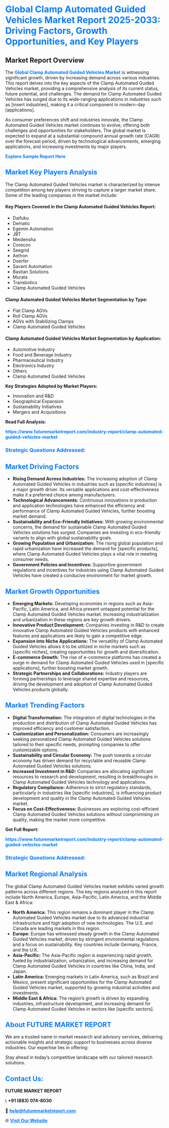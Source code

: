 <h1 style="color: #007BFF;">Global Clamp Automated Guided Vehicles Market Report 2025-2033: Driving Factors, Growth Opportunities, and Key Players</h1>

<section id="overview">
<h2>Market Report Overview</h2>
<p>The <a href="https://www.futuremarketreport.com/industry-report/clamp-automated-guided-vehicles-market" style="color: #007BFF; text-decoration: none;"><strong>Global Clamp Automated Guided Vehicles Market</strong></a> is witnessing significant growth, driven by increasing demand across various industries. This report delves into the key aspects of the Clamp Automated Guided Vehicles market, providing a comprehensive analysis of its current status, future potential, and challenges. The demand for Clamp Automated Guided Vehicles has surged due to its wide-ranging applications in industries such as [insert industries], making it a critical component in modern-day [applications].</p>
<p>As consumer preferences shift and industries innovate, the Clamp Automated Guided Vehicles market continues to evolve, offering both challenges and opportunities for stakeholders. The global market is expected to expand at a substantial compound annual growth rate (CAGR) over the forecast period, driven by technological advancements, emerging applications, and increasing investments by major players.</p>
</section>

<section id="overview">
<p><a href="https://www.futuremarketreport.com/request-sample/reportId=100592" style="color: #007BFF; text-decoration: none;"><strong>Explore Sample Report Here</strong></a></p>
</section>

<section id="key-players">
<h2 style="color: #007BFF;">Market Key Players Analysis</h2>
<p>The Clamp Automated Guided Vehicles market is characterized by intense competition among key players striving to capture a larger market share. Some of the leading companies in the market include:</p>
<h4>Key Players Covered in the Clamp Automated Guided Vehicles Report:</h4>
<ul><li>Daifuku</li><li>Dematic</li><li>Egemin Automation</li><li>JBT</li><li>Meidensha</li><li>Corecon</li><li>Seegrid</li><li>Aethon</li><li>Doerfer</li><li>Savant Automation</li><li>Bastian Solutions</li><li>Murata</li><li>Transbotics</li><li>Clamp Automated Guided Vehicles</li></ul>
<h4>Clamp Automated Guided Vehicles Market Segmentation by Type:</h4>
<ul><li>Flat Clamp AGVs</li><li>Roll Clamp AGVs</li><li>AGVs with Stabilizing Clamps</li><li>Clamp Automated Guided Vehicles</li></ul>

<h4>Clamp Automated Guided Vehicles Market Segmentation by Application:</h4>
<ul><li>Automotive Industry</li><li>Food and Beverage Industry</li><li>Pharmaceutical Industry</li><li>Electronics Industry</li><li>Others</li><li>Clamp Automated Guided Vehicles</li></ul>
<p><strong>Key Strategies Adopted by Market Players:</strong></p>
<ul>
<li>Innovation and R&D</li>
<li>Geographical Expansion</li>
<li>Sustainability Initiatives</li>
<li>Mergers and Acquisitions</li>
</ul>
</section>

<section>
<p><strong>Read Full Analysis: </strong></p><a href="https://www.futuremarketreport.com/industry-report/clamp-automated-guided-vehicles-market" style="color: #007BFF; text-decoration: none;"><strong>https://www.futuremarketreport.com/industry-report/clamp-automated-guided-vehicles-market</strong></a>
<h3 style="color: #007BFF;">Strategic Questions Addressed:</h3>
</section>

<section id="driving-factors">
<h2 style="color: #007BFF;">Market Driving Factors</h2>
<ul>
<li><strong>Rising Demand Across Industries:</strong> The increasing adoption of Clamp Automated Guided Vehicles in industries such as [specific industries] is a major growth driver. Its versatile applications and cost-effectiveness make it a preferred choice among manufacturers.</li>
<li><strong>Technological Advancements:</strong> Continuous innovations in production and application technologies have enhanced the efficiency and performance of Clamp Automated Guided Vehicles, further boosting market demand.</li>
<li><strong>Sustainability and Eco-Friendly Initiatives:</strong> With growing environmental concerns, the demand for sustainable Clamp Automated Guided Vehicles solutions has surged. Companies are investing in eco-friendly variants to align with global sustainability goals.</li>
<li><strong>Growing Population and Urbanization:</strong> The rising global population and rapid urbanization have increased the demand for [specific products], where Clamp Automated Guided Vehicles plays a vital role in meeting consumer needs.</li>
<li><strong>Government Policies and Incentives:</strong> Supportive government regulations and incentives for industries using Clamp Automated Guided Vehicles have created a conducive environment for market growth.</li>
</ul>
</section>

<section id="growth-opportunities">
<h2 style="color: #007BFF;">Market Growth Opportunities</h2>
<ul>
<li><strong>Emerging Markets:</strong> Developing economies in regions such as Asia-Pacific, Latin America, and Africa present untapped potential for the Clamp Automated Guided Vehicles market. Increasing industrialization and urbanization in these regions are key growth drivers.</li>
<li><strong>Innovative Product Development:</strong> Companies investing in R&D to create innovative Clamp Automated Guided Vehicles products with enhanced features and applications are likely to gain a competitive edge.</li>
<li><strong>Expansion into Niche Applications:</strong> The versatility of Clamp Automated Guided Vehicles allows it to be utilized in niche markets such as [specific niches], creating opportunities for growth and diversification.</li>
<li><strong>E-commerce Growth:</strong> The rise of e-commerce platforms has created a surge in demand for Clamp Automated Guided Vehicles used in [specific applications], further boosting market growth.</li>
<li><strong>Strategic Partnerships and Collaborations:</strong> Industry players are forming partnerships to leverage shared expertise and resources, driving the development and adoption of Clamp Automated Guided Vehicles products globally.</li>
</ul>
</section>

<section id="trending-factors">
<h2 style="color: #007BFF;">Market Trending Factors</h2>
<ul>
<li><strong>Digital Transformation:</strong> The integration of digital technologies in the production and distribution of Clamp Automated Guided Vehicles has improved efficiency and customer satisfaction.</li>
<li><strong>Customization and Personalization:</strong> Consumers are increasingly seeking personalized Clamp Automated Guided Vehicles solutions tailored to their specific needs, prompting companies to offer customizable options.</li>
<li><strong>Sustainability and Circular Economy:</strong> The push towards a circular economy has driven demand for recyclable and reusable Clamp Automated Guided Vehicles solutions.</li>
<li><strong>Increased Investment in R&D:</strong> Companies are allocating significant resources to research and development, resulting in breakthroughs in Clamp Automated Guided Vehicles technology and applications.</li>
<li><strong>Regulatory Compliance:</strong> Adherence to strict regulatory standards, particularly in industries like [specific industries], is influencing product development and quality in the Clamp Automated Guided Vehicles market.</li>
<li><strong>Focus on Cost-Effectiveness:</strong> Businesses are exploring cost-efficient Clamp Automated Guided Vehicles solutions without compromising on quality, making the market more competitive.</li>
</ul>
</section>

<section>
<p><strong>Get Full Report: </strong></p><a href="https://www.futuremarketreport.com/industry-report/clamp-automated-guided-vehicles-market" style="color: #007BFF; text-decoration: none;"><strong>https://www.futuremarketreport.com/industry-report/clamp-automated-guided-vehicles-market</strong></a>
<h3 style="color: #007BFF;">Strategic Questions Addressed:</h3>
</section>


<section id="regional-analysis">
<h2 style="color: #007BFF;">Market Regional Analysis</h2>
<p>The global Clamp Automated Guided Vehicles market exhibits varied growth patterns across different regions. The key regions analyzed in this report include North America, Europe, Asia-Pacific, Latin America, and the Middle East & Africa:</p>
<ul>
<li><strong>North America:</strong> This region remains a dominant player in the Clamp Automated Guided Vehicles market due to its advanced industrial infrastructure and high adoption of new technologies. The U.S. and Canada are leading markets in this region.</li>
<li><strong>Europe:</strong> Europe has witnessed steady growth in the Clamp Automated Guided Vehicles market, driven by stringent environmental regulations and a focus on sustainability. Key countries include Germany, France, and the U.K.</li>
<li><strong>Asia-Pacific:</strong> The Asia-Pacific region is experiencing rapid growth, fueled by industrialization, urbanization, and increasing demand for Clamp Automated Guided Vehicles in countries like China, India, and Japan.</li>
<li><strong>Latin America:</strong> Emerging markets in Latin America, such as Brazil and Mexico, present significant opportunities for the Clamp Automated Guided Vehicles market, supported by growing industrial activities and investments.</li>
<li><strong>Middle East & Africa:</strong> The region’s growth is driven by expanding industries, infrastructure development, and increasing demand for Clamp Automated Guided Vehicles in sectors like [specific sectors].</li>
</ul>
</section>

<footer>
<h2 style="color: #007BFF;">About FUTURE MARKET REPORT</h2>
<p>We are a trusted name in market research and advisory services, delivering actionable insights and strategic support to businesses across diverse industries. Our expertise lies in offering:</p>

<p>Stay ahead in today’s competitive landscape with our tailored research solutions.</p>

<h2 style="color: #007BFF;">Contact Us:</h2>
<p><strong>FUTURE MARKET REPORT</strong></p>
<p>📞 <strong>+91 (883) 074-8030</strong></p>
<p>📧 <strong><a href="mailto:help@futuremarketreport.com" style="color: #007BFF;">help@futuremarketreport.com</a></strong></p>
<p>🌐 <strong><a href="https://www.futuremarketreport.com/" style="color: #007BFF;">Visit Our Website</a></strong></p>
</footer>